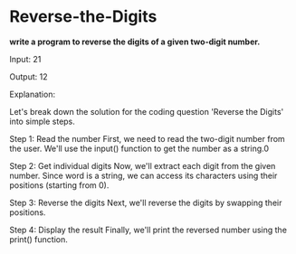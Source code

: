 # Reverse-the-Digits

**write a program to reverse the digits of a given two-digit number.**

Input: 21

Output: 12

Explanation: 

Let's break down the solution for the coding question 'Reverse the Digits' into simple steps.

Step 1: Read the number
First, we need to read the two-digit number from the user. We'll use the input() function to get the number as a string.0

Step 2: Get individual digits
Now, we'll extract each digit from the given number. Since word is a string, we can access its characters using their positions (starting from 0).

Step 3: Reverse the digits
Next, we'll reverse the digits by swapping their positions.

Step 4: Display the result
Finally, we'll print the reversed number using the print() function.
